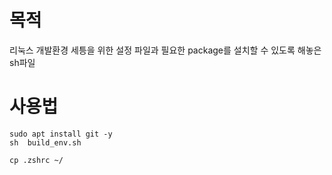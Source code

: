 # 목적
리눅스 개발환경 세틍을 위한 설정 파일과 필요한 package를 설치할 수 있도록 해놓은 sh파일 

# 사용법
```shell
sudo apt install git -y
sh  build_env.sh

cp .zshrc ~/
```
